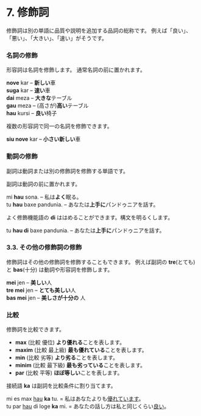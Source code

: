 
# 7. 修飾詞

修飾詞は別の単語に品質や説明を追加する品詞の総称です。
例えば「良い」、「悪い」、「大きい」、「速い」がそうです。

### 名詞の修飾

形容詞は名詞を修飾します。
通常名詞の前に置かれます。

**nove** kar
– **新しい**車  
**suga** kar
– **速い**車  
**dai** meza
– **大きな**テーブル  
**gau** meza
– (高さが)**高い**テーブル  
**hau** kursi
– **良い**椅子

複数の形容詞で同一の名詞を修飾できます。

**siu nove** kar
– **小さい新しい**車

### 動詞の修飾

副詞は動詞または別の修飾詞を修飾する単語です。

副詞は動詞の前に置かれます。

mi **hau** sona.
– 私は**よく**眠る。  
tu **hau** baxe pandunia.
– あなたは**上手に**パンドゥニアを話す。

よく修飾機能語の **di** ははめることができます。構文を明るくします。

tu **hau di** baxe pandunia.
– あなたは**上手に**パンドゥニアを話す。

### 3.3. その他の修飾詞の修飾

修飾詞はその他の修飾詞を修飾することもできます。
例えば副詞の **tre**(とても) と **bas**(十分) は動詞や形容詞を修飾します。

**mei** jen
– **美しい**人  
**tre mei** jen
– **とても美しい**人  
**bas mei** jen
– **美しさが十分の** 人


### 比較

修飾詞を比較できます。

- **max**
  (比較 優位) **より優れる**ことを表します。
- **maxim**
  (比較 最上級) **最も優れている**ことを表します。
- **min**
  (比較 劣等) **より劣る**ことを表します。
- **minim**
  (比較 最下級) **最も劣っている**ことを表します。
- **par**
  (比較 平等) **ほぼ等しい**ことを表します。

接続語
**ka**
は副詞を比較条件に割り当てます。

mi es max <u>hau</u> **ka** tu.
= 私はあなたよりも<u>優れています</u>。  
tu par <u>hau</u> di loge **ka** mi.
= あなたの話し方は私と同じくらい<u>良い</u>。


